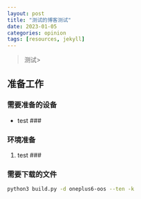 ```yaml
---
layout: post
title: "测试的博客测试"
date: 2023-01-05
categories: opinion
tags: [resources, jekyll]
---
```


> 测试>

## 准备工作

### 需要准备的设备

- test ###

### 环境准备
1. test ###

### 需要下载的文件

```bash
python3 build.py -d oneplus6-oos --ten -k
```
